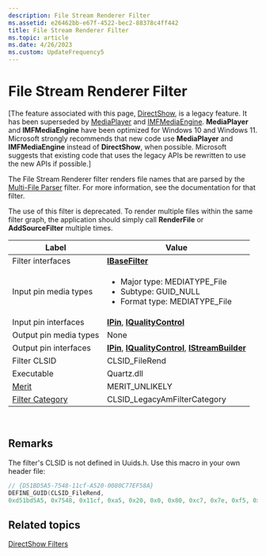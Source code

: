 ```yaml
---
description: File Stream Renderer Filter
ms.assetid: e26462bb-e67f-4522-bec2-88378c4ff442
title: File Stream Renderer Filter
ms.topic: article
ms.date: 4/26/2023
ms.custom: UpdateFrequency5
---
```


# File Stream Renderer Filter

\[The feature associated with this page, [DirectShow](/windows/win32/directshow/directshow), is a legacy feature. It has been superseded by [MediaPlayer](/uwp/api/Windows.Media.Playback.MediaPlayer) and [IMFMediaEngine](/windows/win32/api/mfmediaengine/nn-mfmediaengine-imfmediaengine). **MediaPlayer** and **IMFMediaEngine** have been optimized for Windows 10 and Windows 11. Microsoft strongly recommends that new code use **MediaPlayer** and **IMFMediaEngine** instead of **DirectShow**, when possible. Microsoft suggests that existing code that uses the legacy APIs be rewritten to use the new APIs if possible.\]

The File Stream Renderer filter renders file names that are parsed by the [Multi-File Parser](multi-file-parser-filter.md) filter. For more information, see the documentation for that filter.

The use of this filter is deprecated. To render multiple files within the same filter graph, the application should simply call **RenderFile** or **AddSourceFilter** multiple times.




| Label | Value |
|--------|-------|
| Filter interfaces | <a href="/windows/desktop/api/Strmif/nn-strmif-ibasefilter"><strong>IBaseFilter</strong></a> | 
| Input pin media types | <ul><li>Major type: MEDIATYPE_File</li><li>Subtype: GUID_NULL</li><li>Format type: MEDIATYPE_File</li></ul> | 
| Input pin interfaces | <a href="/windows/desktop/api/Strmif/nn-strmif-ipin"><strong>IPin</strong></a>, <a href="/windows/desktop/api/Strmif/nn-strmif-iqualitycontrol"><strong>IQualityControl</strong></a> | 
| Output pin media types | None | 
| Output pin interfaces | <a href="/windows/desktop/api/Strmif/nn-strmif-ipin"><strong>IPin</strong></a>, <a href="/windows/desktop/api/Strmif/nn-strmif-iqualitycontrol"><strong>IQualityControl</strong></a>, <a href="/windows/desktop/api/Strmif/nn-strmif-istreambuilder"><strong>IStreamBuilder</strong></a> | 
| Filter CLSID | CLSID_FileRend | 
| Executable | Quartz.dll | 
| <a href="merit.md">Merit</a> | MERIT_UNLIKELY | 
| <a href="filter-categories.md">Filter Category</a> | CLSID_LegacyAmFilterCategory | 




 

## Remarks

The filter's CLSID is not defined in Uuids.h. Use this macro in your own header file:


```C++
// {D51BD5A5-7548-11cf-A520-0080C77EF58A}
DEFINE_GUID(CLSID_FileRend,
0xd51bd5A5, 0x7548, 0x11cf, 0xa5, 0x20, 0x0, 0x80, 0xc7, 0x7e, 0xf5, 0x8a);
```



## Related topics

<dl> <dt>

[DirectShow Filters](directshow-filters.md)
</dt> </dl>

 

 



